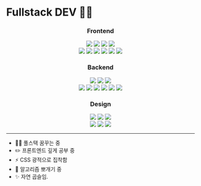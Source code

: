 <!--
**NINE-J/NINE-J** is a ✨ _special_ ✨ repository because its `README.md` (this file) appears on your GitHub profile.

Here are some ideas to get you started:

- 🔭 I’m currently working on ...
- 🌱 I’m currently learning ...
- 👯 I’m looking to collaborate on ...
- 🤔 I’m looking for help with ...
- 💬 Ask me about ...
- 📫 How to reach me: ...
- 😄 Pronouns: ...
- ⚡ Fun fact: ...
-->
# Fullstack DEV 🧑‍💻
<h3 align="center">Frontend</h3>
<p align="center">
    <img src="https://img.shields.io/badge/Next.js-white?style=for-the-badge&logo=nextdotjs&logoColor=000000">
    <img src="https://img.shields.io/badge/react-202020?style=for-the-badge&logo=react&logoColor=61DAFB">
    <img src="https://img.shields.io/badge/vue-202020?style=for-the-badge&logo=vue.js&logoColor=4FC08D">
    <img src="https://img.shields.io/badge/angular-202020?style=for-the-badge&logo=angular&logoColor=white">
    <br>
    <img src="https://img.shields.io/badge/tailwindcss-404040?style=for-the-badge&logo=tailwindcss&logoColor=06B6D4">
    <img src="https://img.shields.io/badge/bootstrap-7952B3?style=for-the-badge&logo=bootstrap&logoColor=white">
    <img src="https://img.shields.io/badge/Typescript-3178C6?style=for-the-badge&logo=Typescript&logoColor=white">
    <img src="https://img.shields.io/badge/Javascript-F7DF1E?style=for-the-badge&logo=Javascript&logoColor=303030">
    <img src="https://img.shields.io/badge/HTML5-E34F26?style=for-the-badge&logo=HTML5&logoColor=white">
    <img src="https://img.shields.io/badge/CSS3-1572B6?style=for-the-badge&logo=CSS3&logoColor=white">
</p>
  
<h3 align="center">Backend</h3>
<p align="center">
    <img src="https://img.shields.io/badge/Node.js-5FA04E?style=for-the-badge&logo=Node.js&logoColor=white">
    <img src="https://img.shields.io/badge/Express-white?style=for-the-badge&logo=express&logoColor=000000">
    <img src="https://img.shields.io/badge/Spring-6DB33F?style=for-the-badge&logo=Spring&logoColor=white">
    <br>
    <img src="https://img.shields.io/badge/MongoDB-1a1e2d?style=for-the-badge&logo=mongodb&logoColor=47A248">
    <img src="https://img.shields.io/badge/PostgreSQL-4169E1?style=for-the-badge&logo=postgresql&logoColor=white">
    <img src="https://img.shields.io/badge/oracle-F80000?style=for-the-badge&logo=oracle&logoColor=white">
    <img src="https://img.shields.io/badge/Java-404040?style=for-the-badge&logoColor=6DB33F">
    <img src="https://img.shields.io/badge/Vercel-202020?style=for-the-badge&logo=vercel&logoColor=white">
    <img src="https://img.shields.io/badge/Apache Tomcat-F8DC75?style=for-the-badge&logo=apachetomcat&logoColor=303030">
</p>

<h3 align="center">Design</h3>
<p align="center">
    <img src="https://img.shields.io/badge/Figma-F24E1E?style=for-the-badge&logo=Figma&logoColor=white">
    <img src="https://img.shields.io/badge/Zeplin-FF9E0F?style=for-the-badge">
    <img src="https://img.shields.io/badge/Adobe Xd-FF61F6?style=for-the-badge&logo=Adobe Xd&logoColor=white">
    <br>
    <img src="https://img.shields.io/badge/Adobe Photoshop-31A8FF?style=for-the-badge&logo=Adobe Photoshop&logoColor=white">
    <img src="https://img.shields.io/badge/Adobe Illustrator-FF9A00?style=for-the-badge&logo=Adobe Illustrator&logoColor=white">
    <img src="https://img.shields.io/badge/Visual Information Design-004088?style=for-the-badge">
</p>

---

- 🧑‍💻 풀스택 꿈꾸는 중
- ✏️ 프론트엔드 깊게 공부 중
- ⚡ CSS 광적으로 집착함
- 🔨 알고리즘 뽀개기 중
- ✨ 자연 곱슬임.
